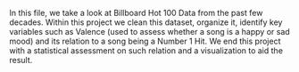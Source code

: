 In this file, we take a look at Billboard Hot 100 Data from the past few decades. Within this project we clean this dataset, organize it, identify key variables such as Valence (used to assess whether a song is a happy or sad mood) and its relation to a song being a Number 1 Hit. We end this project with a statistical assessment on such relation and a visualization to aid the result. 
